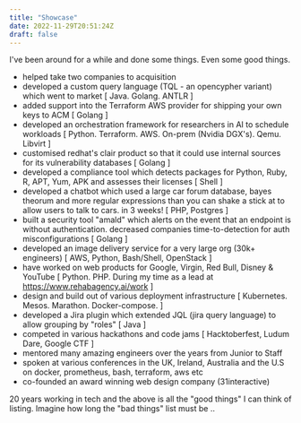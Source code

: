 ```yaml
---
title: "Showcase"
date: 2022-11-29T20:51:24Z
draft: false
---
```


I've been around for a while and done some things. Even some good things.

 - helped take two companies to acquisition
 - developed a custom query language (TQL - an opencypher variant) which went to market
 [ Java. Golang. ANTLR ]
 - added support into the Terraform AWS provider for shipping your own keys to ACM
 [ Golang ]
 - developed an orchestration framework for researchers in AI to schedule workloads
 [ Python. Terraform. AWS. On-prem (Nvidia DGX's). Qemu. Libvirt ]
 - customised redhat's clair product so that it could use internal sources for its vulnerability databases
 [ Golang ]
 - developed a compliance tool which detects packages for Python, Ruby, R, APT, Yum, APK and assesses their licenses
 [ Shell ]
 - developed a chatbot which used a large car forum database, bayes theorum and more regular expressions than you can shake a stick at to allow users to talk to cars. in 3 weeks!
 [ PHP, Postgres ]
 - built a security tool "amald" which alerts on the event that an endpoint is without authentication. decreased companies time-to-detection for auth misconfigurations
 [ Golang ]
 - developed an image delivery service for a very large org (30k+ engineers)
 [ AWS, Python, Bash/Shell, OpenStack ]
 - have worked on web products for Google, Virgin, Red Bull, Disney & YouTube
 [ Python. PHP. During my time as a lead at https://www.rehabagency.ai/work ]
 - design and build out of various deployment infrastructure
 [ Kubernetes. Mesos. Marathon. Docker-compose. ]
 - developed a Jira plugin which extended JQL (jira query language) to allow grouping by "roles"
 [ Java ]
 - competed in various hackathons and code jams
 [ Hacktoberfest, Ludum Dare, Google CTF ]
 - mentored many amazing engineers over the years from Junior to Staff
 - spoken at various conferences in the UK, Ireland, Australia and the U.S on docker, prometheus, bash, terraform, aws etc
 - co-founded an award winning web design company (31interactive)

20 years working in tech and the above is all the "good things" I can think of
listing. Imagine how long the "bad things" list must be ..
